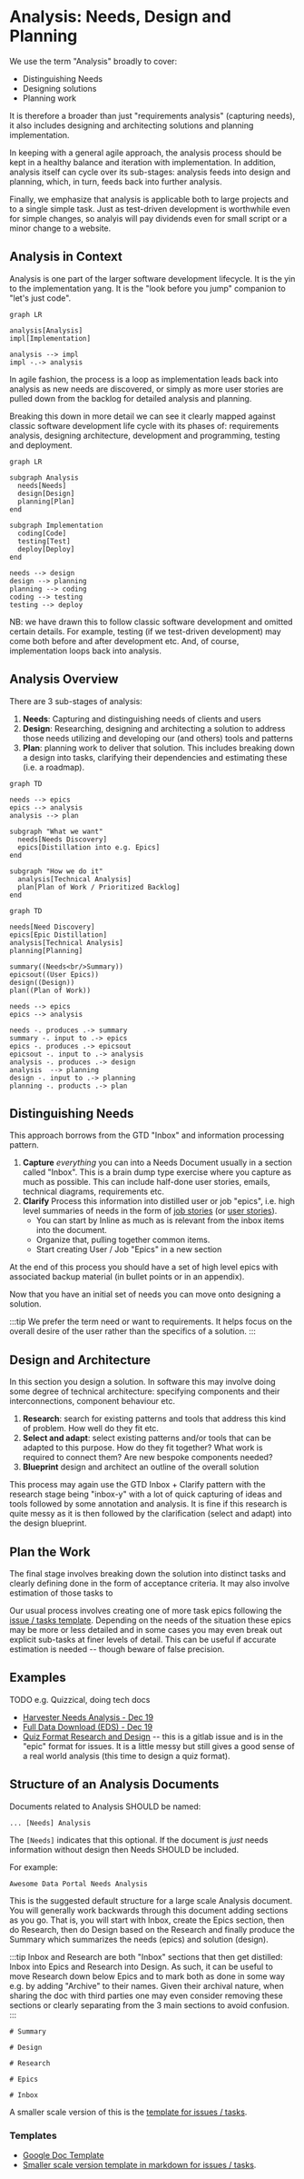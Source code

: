 # Analysis: Needs, Design and Planning

We use the term "Analysis" broadly to cover:

* Distinguishing Needs
* Designing solutions
* Planning work

It is therefore a broader than just "requirements analysis" (capturing needs), it also includes designing and architecting solutions and planning implementation.

In keeping with a general agile approach, the analysis process should be kept in a healthy balance and iteration with implementation. In addition, analysis itself can cycle over its sub-stages: analysis feeds into design and planning, which, in turn, feeds back into further analysis.

Finally, we emphasize that analysis is applicable both to large projects and to a single simple task. Just as test-driven development is worthwhile even for simple changes, so analyis will pay dividends even for small script or a minor change to a website.

## Analysis in Context

Analysis is one part of the larger software development lifecycle. It is the yin to the implementation yang. It is the "look before you jump" companion to "let's just code".

```mermaid
graph LR

analysis[Analysis]
impl[Implementation]

analysis --> impl
impl -.-> analysis
```

In agile fashion, the process is a loop as implementation leads back into analysis as new needs are discovered, or simply as more user stories are pulled down from the backlog for detailed analysis and planning.

Breaking this down in more detail we can see it clearly mapped against classic software development life cycle with its phases of: requirements analysis, designing architecture, development and programming, testing and deployment.

```mermaid
graph LR

subgraph Analysis
  needs[Needs]
  design[Design]
  planning[Plan]
end

subgraph Implementation
  coding[Code]
  testing[Test]
  deploy[Deploy]
end

needs --> design
design --> planning
planning --> coding
coding --> testing
testing --> deploy
```

NB: we have drawn this to follow classic software development and omitted certain details. For example, testing (if we test-driven development) may come both before and after development etc. And, of course, implementation loops back into analysis.


## Analysis Overview

There are 3 sub-stages of analysis:

1. **Needs**: Capturing and distinguishing needs of clients and users
2. **Design**: Researching, designing and architecting a solution to address those needs utilizing and developing our (and others) tools and patterns
3. **Plan**: planning work to deliver that solution. This includes breaking down a design into tasks, clarifying their dependencies and estimating these (i.e. a roadmap).

```mermaid
graph TD

needs --> epics
epics --> analysis
analysis --> plan

subgraph "What we want"
  needs[Needs Discovery]
  epics[Distillation into e.g. Epics]
end

subgraph "How we do it"
  analysis[Technical Analysis]
  plan[Plan of Work / Prioritized Backlog]
end
```

```mermaid
graph TD

needs[Need Discovery]
epics[Epic Distillation]
analysis[Technical Analysis]
planning[Planning]

summary((Needs<br/>Summary))
epicsout((User Epics))
design((Design))
plan((Plan of Work))

needs --> epics
epics --> analysis

needs -. produces .-> summary
summary -. input to .-> epics
epics -. produces .-> epicsout
epicsout -. input to .-> analysis
analysis -. produces .-> design
analysis  --> planning
design -. input to .-> planning
planning -. products .-> plan
```

## Distinguishing Needs

This approach borrows from the GTD "Inbox" and information processing pattern.

1. **Capture** *everything* you can into a Needs Document usually in a section called "Inbox". This is a brain dump type exercise where you capture as much as possible. This can include half-done user stories, emails, technical diagrams, requirements etc.
2. **Clarify** Process this information into distilled user or job "epics", i.e. high level summaries of needs in the form of [job stories][] (or [user stories][]).
    * You can start by Inline as much as is relevant from the inbox items into the document.
    * Organize that, pulling together common items.
    * Start creating User / Job "Epics" in a new section

At the end of this process you should have a set of high level epics with associated backup material (in bullet points or in an appendix).

Now that you have an initial set of needs you can move onto designing a solution.

:::tip
We prefer the term need or want to requirements. It helps focus on the overall desire of the user rather than the specifics of a solution.
:::

[job stories]: /job-stories/
[user stories]: /user-stories/


## Design and Architecture

In this section you design a solution. In software this may involve doing some degree of technical architecture: specifying components and their interconnections, component behaviour etc.

1. **Research**: search for existing patterns and tools that address this kind of problem. How well do they fit etc.
2. **Select and adapt**: select existing patterns and/or tools that can be adapted to this purpose. How do they fit together? What work is required to connect them? Are new bespoke components needed?
3. **Blueprint** design and architect an outline of the overall solution

This process may again use the GTD Inbox + Clarify pattern with the research stage being "inbox-y" with a lot of quick capturing of ideas and tools followed by some annotation and analysis. It is fine if this research is quite messy as it is then followed by the clarification (select and adapt) into the design blueprint.

## Plan the Work

The final stage involves breaking down the solution into distinct tasks and clearly defining done in the form of acceptance criteria. It may also involve estimation of those tasks to 

Our usual process involves creating one of more task epics following the [issue / tasks template][issues]. Depending on the needs of the situation these epics may be more or less detailed and in some cases you may even break out explicit sub-tasks at finer levels of detail. This can be useful if accurate estimation is needed -- though beware of false precision.

## Examples

TODO e.g. Quizzical, doing tech docs

* [Harvester Needs Analysis - Dec 19](https://docs.google.com/document/d/1C9GrgJrRJcwT8ZbYIIggWpOd_paZqdxq_7J00-vUZHA/edit)
* [Full Data Download (EDS) - Dec 19](https://docs.google.com/document/d/1yKK9_mRHC9-X9hN263OpjEKZb1jOOVDC5GYHdrCHam8/edit)
* [Quiz Format Research and Design](https://gitlab.com/datopian/experiments/quizzical/issues/2) -- this is a gitlab issue and is in the "epic" format for issues. It is a little messy but still gives a good sense of a real world analysis (this time to design a quiz format).


## Structure of an Analysis Documents

Documents related to Analysis SHOULD be named:

`... [Needs] Analysis`

The `[Needs]` indicates that this optional. If the document is *just* needs information without design then Needs SHOULD be included.

For example:

`Awesome Data Portal Needs Analysis`

This is the suggested default structure for a large scale Analysis document. You will generally work backwards through this document adding sections as you go. That is, you will start with Inbox, create the Epics section, then do Research, then do Design based on the Research and finally produce the Summary which summarizes the needs (epics) and solution (design).

:::tip
Inbox and Research are both "Inbox" sections that then get distilled: Inbox into Epics and Research into Design. As such, it can be useful to move Research down below Epics and to mark both as done in some way e.g. by adding "Archive" to their names. Given their archival nature, when sharing the doc with third parties one may even consider removing these sections or clearly separating from the 3 main sections to avoid confusion.
:::

```
# Summary

# Design

# Research 

# Epics

# Inbox
```

A smaller scale version of this is the [template for issues / tasks][issues].

[issues]: /issues-tasks/

### Templates

* [Google Doc Template][template]
* [Smaller scale version template in markdown for issues / tasks][issues].

[template]: https://docs.google.com/document/d/1a_KTb2d70odrl1EF12AOQ0zzfxlVcHObnUPhhdFtCAw/edit#

<mermaid />

